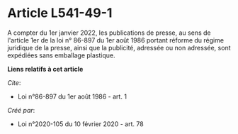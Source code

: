 # Article L541-49-1

A compter du 1er janvier 2022, les publications de presse, au sens de l'article 1er de la loi n° 86-897 du 1er août 1986
portant réforme du régime juridique de la presse, ainsi que la publicité, adressée ou non adressée, sont expédiées sans
emballage plastique.

**Liens relatifs à cet article**

_Cite_:

  - Loi n°86-897 du 1er août 1986 - art. 1

_Créé par_:

  - Loi n°2020-105 du 10 février 2020 - art. 78
